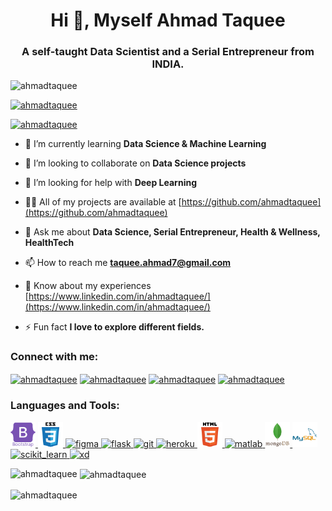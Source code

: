 <h1 align="center">Hi 👋, Myself Ahmad Taquee</h1>
<h3 align="center">A self-taught Data Scientist and a Serial Entrepreneur from INDIA.</h3>

<p align="left"> <img src="https://komarev.com/ghpvc/?username=ahmadtaquee&label=Profile%20views&color=0e75b6&style=flat" alt="ahmadtaquee" /> </p>

<p align="left"> <a href="https://github.com/ryo-ma/github-profile-trophy"><img src="https://github-profile-trophy.vercel.app/?username=ahmadtaquee" alt="ahmadtaquee" /></a> </p>

<p align="left"> <a href="https://twitter.com/ahmadtaquee" target="blank"><img src="https://img.shields.io/twitter/follow/ahmadtaquee?logo=twitter&style=for-the-badge" alt="ahmadtaquee" /></a> </p>

<!-- - 🔭 I’m currently working on [Thyroid Disease Detection project](https://github.com/ahmadtaquee/thyroid-classification-end_to_end-deployment) -->

- 🌱 I’m currently learning **Data Science & Machine Learning**

- 👯 I’m looking to collaborate on **Data Science projects**

- 🤝 I’m looking for help with **Deep Learning**

- 👨‍💻 All of my projects are available at [https://github.com/ahmadtaquee](https://github.com/ahmadtaquee)

- 💬 Ask me about **Data Science, Serial Entrepreneur, Health & Wellness, HealthTech**

- 📫 How to reach me **taquee.ahmad7@gmail.com**

- 📄 Know about my experiences [https://www.linkedin.com/in/ahmadtaquee/](https://www.linkedin.com/in/ahmadtaquee/)

- ⚡ Fun fact **I love to explore different fields.**

<h3 align="left">Connect with me:</h3>
<p align="left">
<a href="https://twitter.com/ahmadtaquee" target="blank"><img align="center" src="https://raw.githubusercontent.com/rahuldkjain/github-profile-readme-generator/master/src/images/icons/Social/twitter.svg" alt="ahmadtaquee" height="30" width="40" /></a>
<a href="https://linkedin.com/in/ahmadtaquee" target="blank"><img align="center" src="https://raw.githubusercontent.com/rahuldkjain/github-profile-readme-generator/master/src/images/icons/Social/linked-in-alt.svg" alt="ahmadtaquee" height="30" width="40" /></a>
<a href="https://kaggle.com/ahmadtaquee" target="blank"><img align="center" src="https://raw.githubusercontent.com/rahuldkjain/github-profile-readme-generator/master/src/images/icons/Social/kaggle.svg" alt="ahmadtaquee" height="30" width="40" /></a>
<a href="https://fb.com/ahmadtaquee" target="blank"><img align="center" src="https://raw.githubusercontent.com/rahuldkjain/github-profile-readme-generator/master/src/images/icons/Social/facebook.svg" alt="ahmadtaquee" height="30" width="40" /></a>
</p>

<h3 align="left">Languages and Tools:</h3>
<p align="left"> <a href="https://getbootstrap.com" target="_blank"> <img src="https://raw.githubusercontent.com/devicons/devicon/master/icons/bootstrap/bootstrap-plain-wordmark.svg" alt="bootstrap" width="40" height="40"/> </a> <a href="https://www.w3schools.com/css/" target="_blank"> <img src="https://raw.githubusercontent.com/devicons/devicon/master/icons/css3/css3-original-wordmark.svg" alt="css3" width="40" height="40"/> </a> <a href="https://www.figma.com/" target="_blank"> <img src="https://www.vectorlogo.zone/logos/figma/figma-icon.svg" alt="figma" width="40" height="40"/> </a> <a href="https://flask.palletsprojects.com/" target="_blank"> <img src="https://www.vectorlogo.zone/logos/pocoo_flask/pocoo_flask-icon.svg" alt="flask" width="40" height="40"/> </a> <a href="https://git-scm.com/" target="_blank"> <img src="https://www.vectorlogo.zone/logos/git-scm/git-scm-icon.svg" alt="git" width="40" height="40"/> </a> <a href="https://heroku.com" target="_blank"> <img src="https://www.vectorlogo.zone/logos/heroku/heroku-icon.svg" alt="heroku" width="40" height="40"/> </a> <a href="https://www.w3.org/html/" target="_blank"> <img src="https://raw.githubusercontent.com/devicons/devicon/master/icons/html5/html5-original-wordmark.svg" alt="html5" width="40" height="40"/> </a> <a href="https://www.mathworks.com/" target="_blank"> <img src="https://upload.wikimedia.org/wikipedia/commons/2/21/Matlab_Logo.png" alt="matlab" width="40" height="40"/> </a> <a href="https://www.mongodb.com/" target="_blank"> <img src="https://raw.githubusercontent.com/devicons/devicon/master/icons/mongodb/mongodb-original-wordmark.svg" alt="mongodb" width="40" height="40"/> </a> <a href="https://www.mysql.com/" target="_blank"> <img src="https://raw.githubusercontent.com/devicons/devicon/master/icons/mysql/mysql-original-wordmark.svg" alt="mysql" width="40" height="40"/> </a> <a href="https://scikit-learn.org/" target="_blank"> <img src="https://upload.wikimedia.org/wikipedia/commons/0/05/Scikit_learn_logo_small.svg" alt="scikit_learn" width="40" height="40"/> </a> <a href="https://www.adobe.com/products/xd.html" target="_blank"> <img src="https://cdn.worldvectorlogo.com/logos/adobe-xd.svg" alt="xd" width="40" height="40"/> </a> </p>

<p><img align="left" src="https://github-readme-stats.vercel.app/api/top-langs?username=ahmadtaquee&show_icons=true&locale=en&layout=compact" alt="ahmadtaquee" /></p>

<p>&nbsp;<img align="center" src="https://github-readme-stats.vercel.app/api?username=ahmadtaquee&show_icons=true&locale=en" alt="ahmadtaquee" /></p>

<p><img align="center" src="https://github-readme-streak-stats.herokuapp.com/?user=ahmadtaquee&" alt="ahmadtaquee" /></p>
